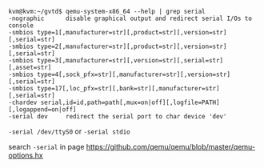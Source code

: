 ```
kvm@kvm:~/gvtd$ qemu-system-x86_64 --help | grep serial
-nographic      disable graphical output and redirect serial I/Os to console
-smbios type=1[,manufacturer=str][,product=str][,version=str][,serial=str]
-smbios type=2[,manufacturer=str][,product=str][,version=str][,serial=str]
-smbios type=3[,manufacturer=str][,version=str][,serial=str][,asset=str]
-smbios type=4[,sock_pfx=str][,manufacturer=str][,version=str][,serial=str]
-smbios type=17[,loc_pfx=str][,bank=str][,manufacturer=str][,serial=str]
-chardev serial,id=id,path=path[,mux=on|off][,logfile=PATH][,logappend=on|off]
-serial dev     redirect the serial port to char device 'dev'
```

`-serial /dev/ttyS0` or `-serial stdio`

search `-serial` in page https://github.com/qemu/qemu/blob/master/qemu-options.hx
